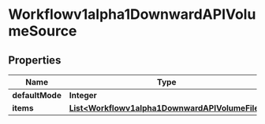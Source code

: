 

# Workflowv1alpha1DownwardAPIVolumeSource

## Properties

Name | Type | Description | Notes
------------ | ------------- | ------------- | -------------
**defaultMode** | **Integer** |  |  [optional]
**items** | [**List&lt;Workflowv1alpha1DownwardAPIVolumeFile&gt;**](Workflowv1alpha1DownwardAPIVolumeFile.md) |  |  [optional]



